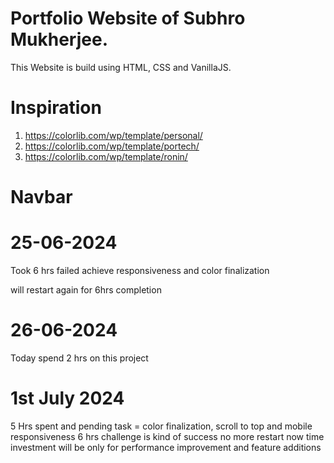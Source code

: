 <h1>Portfolio Website of Subhro Mukherjee.</h1>

This Website is build using HTML, CSS and VanillaJS.

# Inspiration

1. https://colorlib.com/wp/template/personal/
2. https://colorlib.com/wp/template/portech/
3. https://colorlib.com/wp/template/ronin/

# Navbar

# 25-06-2024

Took 6 hrs failed achieve responsiveness and color finalization

will restart again for 6hrs completion

# 26-06-2024

Today spend 2 hrs on this project

# 1st July 2024

5 Hrs spent and pending task = color finalization, scroll to top and mobile responsiveness
6 hrs challenge is kind of success
no more restart now time investment will be only for performance improvement and feature additions
